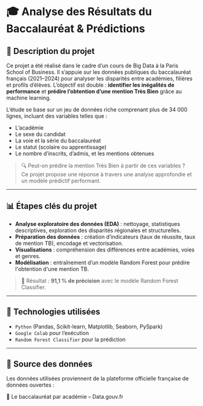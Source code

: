 # 🎓 Analyse des Résultats du Baccalauréat & Prédictions

## 📝 Description du projet

Ce projet a été réalisé dans le cadre d’un cours de Big Data à la Paris School of Business. Il s’appuie sur les données publiques du baccalauréat français (2021–2024) pour analyser les disparités entre académies, filières et profils d’élèves. L’objectif est double : **identifier les inégalités de performance** et **prédire l’obtention d’une mention Très Bien** grâce au machine learning.

L’étude se base sur un jeu de données riche comprenant plus de 34 000 lignes, incluant des variables telles que :
- L’académie
- Le sexe du candidat
- La voie et la série du baccalauréat
- Le statut (scolaire ou apprentissage)
- Le nombre d’inscrits, d’admis, et les mentions obtenues

> 🔍 Peut-on prédire la mention Très Bien à partir de ces variables ?  
> Ce projet propose une réponse à travers une analyse approfondie et un modèle prédictif performant.

---

## 📊 Étapes clés du projet

- **Analyse exploratoire des données (EDA)** : nettoyage, statistiques descriptives, exploration des disparités régionales et structurelles.
- **Préparation des données** : création d’indicateurs (taux de réussite, taux de mention TB), encodage et vectorisation.
- **Visualisations** : compréhension des différences entre académies, voies et genres.
- **Modélisation** : entraînement d’un modèle Random Forest pour prédire l'obtention d'une mention TB.

> 🎯 Résultat : **91,1 % de précision** avec le modèle Random Forest Classifier.

---

## 🧠 Technologies utilisées

- `Python` (Pandas, Scikit-learn, Matplotlib, Seaborn, PySpark)
- `Google Colab` pour l’exécution
- `Random Forest Classifier` pour la prédiction

---
## 📁 Source des données
Les données utilisées proviennent de la plateforme officielle française de données ouvertes :

🔗 Le baccalauréat par académie – Data.gouv.fr

